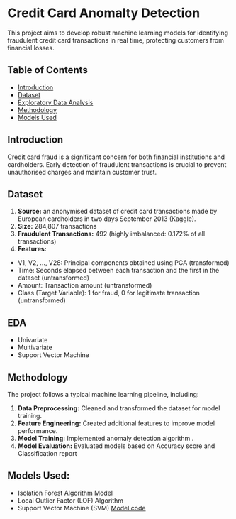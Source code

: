 # Credit Card Anomalty Detection
This project aims to develop robust machine learning models for identifying fraudulent credit card transactions in real time, protecting customers from financial losses.
## Table of Contents
* [Introduction](#Introduction)
* [Dataset](#Dataset)
* [Exploratory Data Analysis](#EDA)
* [Methodology](#Methodology)
* [Models Used](#ModelsUsed)
 

## Introduction
  Credit card fraud is a significant concern for both financial institutions and cardholders. Early detection of fraudulent transactions is crucial to prevent unauthorised charges and maintain customer trust.
## Dataset
1. **Source:** an anonymised dataset of credit card transactions made by European cardholders in two days September 2013 (Kaggle).
2. **Size:** 284,807 transactions
3. **Fraudulent Transactions:** 492 (highly imbalanced: 0.172% of all transactions)
4. **Features:**
+ V1, V2, ..., V28: Principal components obtained using PCA (transformed)
+ Time: Seconds elapsed between each transaction and the first in the dataset (untransformed)
+ Amount: Transaction amount (untransformed)
+ Class (Target Variable): 1 for fraud, 0 for legitimate transaction (untransformed)

## EDA
+ Univariate
+ Multivariate
+ Support Vector Machine

## Methodology
The project follows a typical machine learning pipeline, including:
1.	**Data Preprocessing:** Cleaned and transformed the dataset for model training.
2.	**Feature Engineering:** Created additional features to improve model performance.
3.	**Model Training:** Implemented anomaly detection algorithm .
4.	**Model Evaluation:** Evaluated models based on Accuracy score and Classification report


## Models Used: 
+ Isolation Forest Algorithm Model
+ Local Outlier Factor (LOF) Algorithm
+	Support Vector Machine (SVM)
[Model code](card.ipynb)







